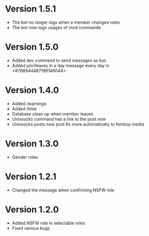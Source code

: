 # Version 1.5.1
+ The bot no longer logs when a member changes roles
+ The bot now logs usages of mod commands

# Version 1.5.0
+ Added dev command to send messages as bot.
+ Added join/leaves in a day message every day in <#768944487199146044>.

# Version 1.4.0
+ Added /warnings
+ Added /time
+ Database clean up when member leaves
+ Unixsocks command has a link to the post now
+ Unixsocks posts now post 6x more automatically to femboy media

# Version 1.3.0
+ Gender roles

# Version 1.2.1
+ Changed the message when confirming NSFW role

# Version 1.2.0
+ Added NSFW role in selectable roles
+ Fixed various bugs